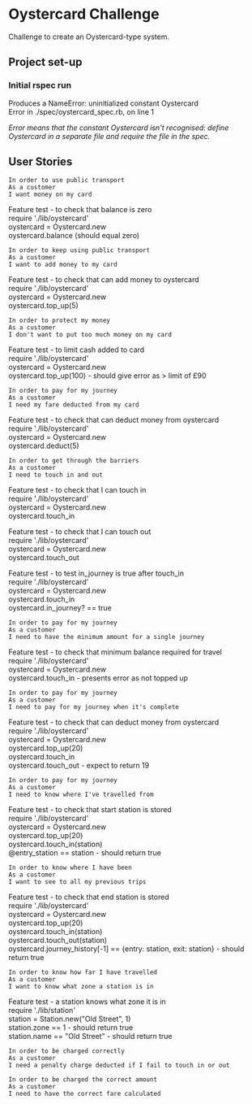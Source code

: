 # Oystercard Challenge

Challenge to create an Oystercard-type system.

## Project set-up

### Initial rspec run
Produces a NameError: uninitialized constant Oystercard  
Error in ./spec/oystercard_spec.rb, on line 1

*Error means that the constant Oystercard isn't recognised: define Oystercard in a separate file and require the file in the spec.*


## User Stories

```
In order to use public transport
As a customer
I want money on my card
```
Feature test - to check that balance is zero  
require './lib/oystercard'  
oystercard = Oystercard.new  
oystercard.balance (should equal zero)

```
In order to keep using public transport
As a customer
I want to add money to my card
```
Feature test - to check that can add money to oystercard  
require './lib/oystercard'  
oystercard = Oystercard.new  
oystercard.top_up(5)

```
In order to protect my money
As a customer
I don't want to put too much money on my card
```
Feature test - to limit cash added to card  
require './lib/oystercard'  
oystercard = Oystercard.new  
oystercard.top_up(100) - should give error as > limit of £90

```
In order to pay for my journey
As a customer
I need my fare deducted from my card
```
Feature test - to check that can deduct money from oystercard  
require './lib/oystercard'  
oystercard = Oystercard.new  
oystercard.deduct(5)

```
In order to get through the barriers
As a customer
I need to touch in and out
```
Feature test - to check that I can touch in  
require './lib/oystercard'  
oystercard = Oystercard.new  
oystercard.touch_in  

Feature test - to check that I can touch out  
require './lib/oystercard'  
oystercard = Oystercard.new  
oystercard.touch_out  

Feature test - to test in_journey is true after touch_in  
require './lib/oystercard'  
oystercard = Oystercard.new  
oystercard.touch_in  
oystercard.in_journey? == true

```
In order to pay for my journey
As a customer
I need to have the minimum amount for a single journey
```
Feature test - to check that minimum balance required for travel  
require './lib/oystercard'  
oystercard = Oystercard.new  
oystercard.touch_in  - presents error as not topped up

```
In order to pay for my journey
As a customer
I need to pay for my journey when it's complete
```
Feature test - to check that can deduct money from oystercard  
require './lib/oystercard'  
oystercard = Oystercard.new  
oystercard.top_up(20)  
oystercard.touch_in  
oystercard.touch_out - expect to return 19

```
In order to pay for my journey
As a customer
I need to know where I've travelled from
```
Feature test - to check that start station is stored  
require './lib/oystercard'  
oystercard = Oystercard.new  
oystercard.top_up(20)  
oystercard.touch_in(station)  
\@entry_station == station - should return true

```
In order to know where I have been
As a customer
I want to see to all my previous trips
```
Feature test - to check that end station is stored  
require './lib/oystercard'  
oystercard = Oystercard.new  
oystercard.top_up(20)  
oystercard.touch_in(station)  
oystercard.touch_out(station)  
oystercard.journey_history[-1] == {entry: station, exit: station} - should return true

```
In order to know how far I have travelled
As a customer
I want to know what zone a station is in
```
Feature test - a station knows what zone it is in  
require './lib/station'  
station = Station.new("Old Street", 1)  
station.zone == 1 - should return true  
station.name == "Old Street" - should return true

```
In order to be charged correctly
As a customer
I need a penalty charge deducted if I fail to touch in or out

In order to be charged the correct amount
As a customer
I need to have the correct fare calculated
```
